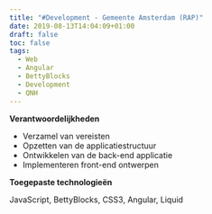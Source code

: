 ```yaml
---
title: "#Development - Gemeente Amsterdam (RAP)"
date: 2019-08-13T14:04:09+01:00
draft: false
toc: false
tags: 
  - Web
  - Angular
  - BettyBlocks
  - Development
  - QNH
---
```


__Verantwoordelijkheden__

* Verzamel van vereisten
* Opzetten van de applicatiestructuur
* Ontwikkelen van de back-end applicatie
* Implementeren front-end ontwerpen

__Toegepaste technologieën__

JavaScript, BettyBlocks, CSS3, Angular, Liquid